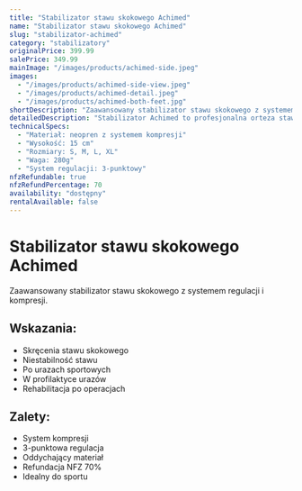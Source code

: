 ```yaml
---
title: "Stabilizator stawu skokowego Achimed"
name: "Stabilizator stawu skokowego Achimed"
slug: "stabilizator-achimed"
category: "stabilizatory"
originalPrice: 399.99
salePrice: 349.99
mainImage: "/images/products/achimed-side.jpeg"
images:
  - "/images/products/achimed-side-view.jpeg"
  - "/images/products/achimed-detail.jpeg"
  - "/images/products/achimed-both-feet.jpg"
shortDescription: "Zaawansowany stabilizator stawu skokowego z systemem regulacji i kompresji"
detailedDescription: "Stabilizator Achimed to profesjonalna orteza stawu skokowego przeznaczona do leczenia urazów, skręceń i niestabilności stawu. Wykonany z wysokiej jakości materiałów kompresyjnych, zapewnia optymalną stabilizację podczas aktywności fizycznej. System regulacji pozwala na precyzyjne dopasowanie do indywidualnych potrzeb."
technicalSpecs:
  - "Materiał: neopren z systemem kompresji"
  - "Wysokość: 15 cm"
  - "Rozmiary: S, M, L, XL"
  - "Waga: 280g"
  - "System regulacji: 3-punktowy"
nfzRefundable: true
nfzRefundPercentage: 70
availability: "dostępny"
rentalAvailable: false
---
```


# Stabilizator stawu skokowego Achimed

Zaawansowany stabilizator stawu skokowego z systemem regulacji i kompresji.

## Wskazania:

- Skręcenia stawu skokowego
- Niestabilność stawu
- Po urazach sportowych
- W profilaktyce urazów
- Rehabilitacja po operacjach

## Zalety:

- System kompresji
- 3-punktowa regulacja
- Oddychający materiał
- Refundacja NFZ 70%
- Idealny do sportu
